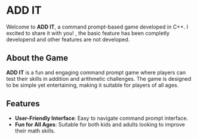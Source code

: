 # ADD IT

Welcome to **ADD IT**, a command prompt-based game developed in C++. I excited to share it with you! , the basic feature has been completly developend and other features are not developed.

## About the Game

**ADD IT** is a fun and engaging command prompt game where players can test their skills in addition and arithmetic challenges. The game is designed to be simple yet entertaining, making it suitable for players of all ages.

## Features

- **User-Friendly Interface**: Easy to navigate command prompt interface.
- **Fun for All Ages**: Suitable for both kids and adults looking to improve their math skills.


